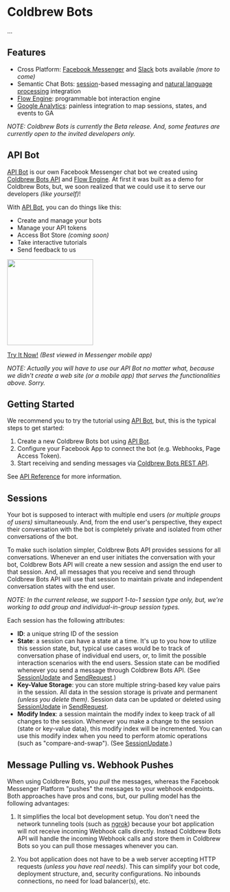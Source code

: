 # Coldbrew Bots

... 

## Features

- Cross Platform: [Facebook Messenger](https://developers.facebook.com/docs/messenger-platform) and [Slack](https://slack.com/apps/category/At0MQP5BEF-bots) bots available _(more to come)_
- Semantic Chat Bots: [session](#sessions)-based messaging and [natural language processing](https://wit.ai/) integration
- [Flow Engine](flow.md): programmable bot interaction engine
- [Google Analytics](https://analytics.google.com/): painless integration to map sessions, states, and events to GA

_NOTE: Coldbrew Bots is currently the Beta release. And, some features are currently open to the invited developers only._

## API Bot

[API Bot][apibotlink] is our own Facebook Messenger chat bot we created using [Coldbrew Bots API](api_reference.md) and [Flow Engine](flow.md). At first it was built as a demo for Coldbrew Bots, but, we soon realized that we could use it to serve our developers _(like yourself)_!

With [API Bot][apibotlink], you can do things like this:

- Create and manage your bots
- Manage your API tokens
- Access Bot Store _(coming soon)_
- Take interactive tutorials
- Send feedback to us

<img src="https://git.io/vHT7X" width="200">

[Try It Now!][apibotlink] _(Best viewed in Messenger mobile app)_

_NOTE: Actually you will have to use our API Bot no matter what, because we didn't create a web site (or a mobile app) that serves the functionalities above. Sorry._

## Getting Started

We recommend you to try the tutorial using [API Bot][apibotlink], but, this is the typical steps to get started:

1. Create a new Coldbrew Bots bot using [API Bot][apibotlink].
2. Configure your Facebook App to connect the bot (e.g. Webhooks, Page Access Token).
3. Start receiving and sending messages via [Coldbrew Bots REST API](api_reference.md).

See [API Reference](api_reference.md) for more information.

## Sessions

Your bot is supposed to interact with multiple end users _(or multiple groups of users)_ simultaneously. And, from the end user's perspective, they expect their conversation with the bot is completely private and isolated from other conversations of the bot.

To make such isolation simpler, Coldbrew Bots API provides sessions for all conversations. Whenever an end user initiates the conversation with your bot, Coldbrew Bots API will create a new session and assign the end user to that session. And, all messages that you receive and send through Coldbrew Bots API will use that session to maintain private and independent conversation states with the end user.

_NOTE: In the current release, we support 1-to-1 session type only, but, we're working to add group and individual-in-group session types._

Each session has the following attributes:

- **ID**: a unique string ID of the session
- **State**: a session can have a state at a time. It's up to you how to utilize this session state, but, typical use cases would be to track of conversation phase of individual end users, or, to limit the possible interaction scenarios with the end users. Session state can be modified whenever you send a message through Coldbrew Bots API. (See [SessionUpdate](api_reference.md#sessionupdate) and [SendRequest](api_reference.md#sendrequest).)
- **Key-Value Storage**: you can store multiple string-based key value pairs in the session. All data in the session storage is private and permanent _(unless you delete them)_. Session data can be updated or deleted using [SessionUpdate](api_reference.md#sessionupdate) in [SendRequest](api_reference.md#sendrequest).
- **Modify Index**: a session maintain the modify index to keep track of all changes to the session. Whenever you make a change to the session (state or key-value data), this modify index will be incremented. You can use this modify index when you need to perform atomic operations (such as "compare-and-swap"). (See [SessionUpdate](api_reference.md#sessionupdate).)

## Message Pulling vs. Webhook Pushes

When using Coldbrew Bots, you *pull* the messages, whereas the Facebook Messenger Platform "pushes" the messages to your webhook endpoints. Both approaches have pros and cons, but, our pulling model has the following advantages:

1. It simplifies the local bot development setup. You don't need the network tunneling tools (such as [ngrok](https://ngrok.com/)) because your bot application will not receive incoming Webhook calls directly. Instead Coldbrew Bots API will handle the incoming Webhook calls and store them in Coldbrew Bots so you can pull those messages whenever you can.

2. You bot application does not have to be a web server accepting HTTP requests _(unless you have real needs)_. This can simplify your bot code, deployment structure, and, security configurations. No inbounds connections, no need for load balancer(s), etc.

[apibotlink]: https://www.messenger.com/t/260871171047071
